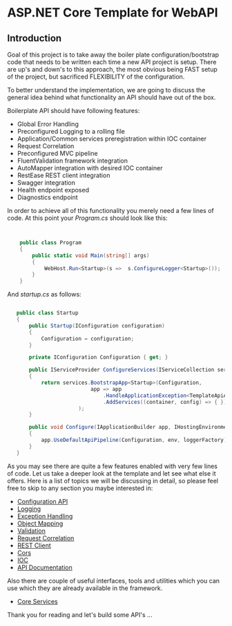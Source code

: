# ASP.NET Core Template for WebAPI

## Introduction

Goal of this project is to take away the boiler plate configuration/bootstrap code that needs to be written each time a new API project is setup. There are up's and down's to this approach, the most obvious being FAST setup of the project, but sacrificed FLEXIBILITY of the configuration.

To better understand the implementation, we are going to discuss the general idea behind what functionality an API should have out of the box.

Boilerplate API should have following features:

* Global Error Handling
* Preconfigured Logging to a rolling file
* Application/Common services preregistration within IOC container
* Request Correlation
* Preconfigured MVC pipeline
* FluentValidation framework integration
* AutoMapper integration with desired IOC container
* RestEase REST client integration
* Swagger integration
* Health endpoint exposed
* Diagnostics endpoint

In order to achieve all of this functionality you merely need a few lines of code. At this point your *Program.cs* should look like this:

```csharp


    public class Program
    {
        public static void Main(string[] args)
        {
            WebHost.Run<Startup>(s =>  s.ConfigureLogger<Startup>());
        }
    }

```

 And *startup.cs* as follows:

 ```csharp

    public class Startup
    {
        public Startup(IConfiguration configuration)
        {
            Configuration = configuration;
        }

        private IConfiguration Configuration { get; }

        public IServiceProvider ConfigureServices(IServiceCollection services)
        {
            return services.BootstrapApp<Startup>(Configuration,
                            app => app
                                .HandleApplicationException<TemplateApiApplicationException>()
                                .AddServices((container, config) => { })
                        );
        }

        public void Configure(IApplicationBuilder app, IHostingEnvironment env, ILoggerFactory loggerFactory)
        {
            app.UseDefaultApiPipeline(Configuration, env, loggerFactory);
        }
    }

 ```

As you may see there are quite a few features enabled with very few lines of code. Let us take a deeper look at the template and let see what else it offers. Here is a list of topics we will be discussing in detail, so please feel free to skip to any section you maybe interested in:

* [Configuration API](docs/configuration.md)
* [Logging](docs/logging.md)
* [Exception Handling](docs/exception-handling.md)
* [Object Mapping](docs/object-mapping.md)
* [Validation](docs/validation.md)
* [Request Correlation](docs/request-correlation.md)
* [REST Client](docs/rest-client.md)
* [Cors](docs/cors.md)
* [IOC](docs/ioc.md)
* [API Documentation](docs/api-documentation.md)

Also there are couple of useful interfaces, tools and utilities which you can use which they are already available in the framework.
* [Core Services](docs/core-services.md)

Thank you for reading and let's build some API's ...
